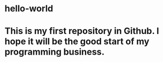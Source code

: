 # hello-world
# This is my first repository in Github. I hope it will be the good start of my programming business.
